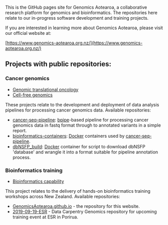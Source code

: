 This is the GitHub pages site for Genomics Aotearoa, a collaborative research platform for genomics and bioinformatics. The repositories here relate to our in-progress software development and training projects.

If you are interested in learning more about Genomics Aotearoa, please visit our official website at:

[https://www.genomics-aotearoa.org.nz/](https://www.genomics-aotearoa.org.nz/)

## Projects with public repositories:

### Cancer genomics
 - [Genomic translational oncology](https://www.genomics-aotearoa.org.nz/projects/genomic-translational-oncology)
 - [Cell-free genomics](https://www.genomics-aotearoa.org.nz/projects/cell-free-genomics)

These projects relate to the development and deployment of data analysis pipelines for processing cancer genomics data. Available repositories:
 - [cancer-seq-pipeline](https://github.com/GenomicsAotearoa/cancer-seq-pipeline): [bpipe](http://docs.bpipe.org/)-based pipeline for processing cancer genomics data in fastq format through to annotated variants in a simple report.
 - [bioinformatics-containers](https://github.com/GenomicsAotearoa/bioinformatics-containers): [Docker](https://www.docker.com) containers used by [cancer-seq-pipeline](https://github.com/GenomicsAotearoa/cancer-seq-pipeline).
 - [dbNSFP_build](https://github.com/GenomicsAotearoa/dbNSFP_build): [Docker](https://www.docker.com) container for script to download dbNSFP 'database' and wrangle it into a format suitable for pipeline annotation process.

### Bioinformatics training
 - [Bioinformatics capability](https://www.genomics-aotearoa.org.nz/projects/bioinformatics-capability)

This project relates to the delivery of hands-on bioinformatics training workshops across New Zealand. Available repositories:
- [GenomicsAotearoa.github.io](https://github.com/GenomicsAotearoa/GenomicsAotearoa.github.io) - the repository for this website.
- [2019-09-19-ESR](https://github.com/GenomicsAotearoa/2019-09-19-ESR) - Data Carpentry Genomics repository for upcoming training event at ESR in Porirua.
